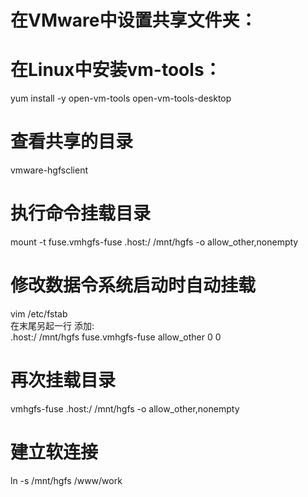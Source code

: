 # 在VMware中设置共享文件夹：

# 在Linux中安装vm-tools：
yum install -y open-vm-tools open-vm-tools-desktop

# 查看共享的目录
vmware-hgfsclient

# 执行命令挂载目录
mount -t fuse.vmhgfs-fuse .host:/ /mnt/hgfs -o allow_other,nonempty

# 修改数据令系统启动时自动挂载
vim /etc/fstab  
在末尾另起一行 添加:  
.host:/ /mnt/hgfs fuse.vmhgfs-fuse allow_other 0 0

# 再次挂载目录
vmhgfs-fuse .host:/ /mnt/hgfs -o allow_other,nonempty

# 建立软连接
ln -s /mnt/hgfs /www/work

